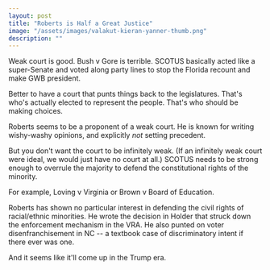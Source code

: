 ```yaml
---
layout: post
title: "Roberts is Half a Great Justice"
image: "/assets/images/valakut-kieran-yanner-thumb.png"
description: ""
---
```


Weak court is good. Bush v Gore is terrible. SCOTUS basically acted like a super-Senate and voted along party lines to stop the Florida recount and make GWB president.

Better to have a court that punts things back to the legislatures. That's who's actually elected to represent the people. That's who should be making choices.

Roberts seems to be a proponent of a weak court. He is known for writing wishy-washy opinions, and explicitly *not* setting precedent.

But you don't want the court to be infinitely weak. (If an infinitely weak court were ideal, we would just have no court at all.) SCOTUS needs to be strong enough to overrule the majority to defend the constitutional rights of the minority.

For example, Loving v Virginia or Brown v Board of Education.

Roberts has shown no particular interest in defending the civil rights of racial/ethnic minorities. He wrote the decision in Holder that struck down the enforcement mechanism in the VRA. He also punted on voter disenfranchisement in NC -- a textbook case of discriminatory intent if there ever was one.

And it seems like it'll come up in the Trump era. 
